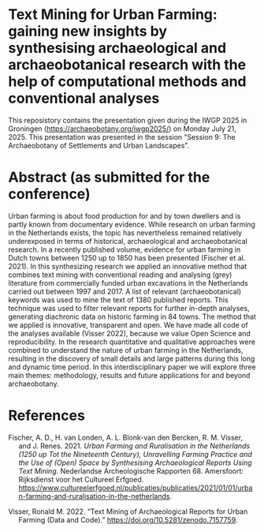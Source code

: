 
# Text Mining for Urban Farming: gaining new insights by synthesising archaeological and archaeobotanical research with the help of computational methods and conventional analyses

This reposistory contains the presentation given during the IWGP 2025 in
Groningen (<https://archaeobotany.org/iwgp2025/>) on Monday July 21,
2025. This presentation was presented in the session “Session 9: The
Archaeobotany of Settlements and Urban Landscapes”.

# Abstract (as submitted for the conference)

Urban farming is about food production for and by town dwellers and is
partly known from documentary evidence. While research on urban farming
in the Netherlands exists, the topic has nevertheless remained
relatively underexposed in terms of historical, archaeological and
archaeobotanical research. In a recently published volume, evidence for
urban farming in Dutch towns between 1250 up to 1850 has been presented
(Fischer et al. 2021). In this synthesizing research we applied an
innovative method that combines text mining with conventional reading
and analysing (grey) literature from commercially funded urban
excavations in the Netherlands carried out between 1997 and 2017. A list
of relevant (archaeobotanical) keywords was used to mine the text of
1380 published reports. This technique was used to filter relevant
reports for further in-depth analyses, generating diachronic data on
historic farming in 84 towns. The method that we applied is innovative,
transparent and open. We have made all code of the analyses available
(Visser 2022), because we value Open Science and reproducibility. In the
research quantitative and qualitative approaches were combined to
understand the nature of urban farming in the Netherlands, resulting in
the discovery of small details and large patterns during this long and
dynamic time period. In this interdisciplinary paper we will explore
three main themes: methodology, results and future applications for and
beyond archaeobotany.

# References

<div id="refs" class="references csl-bib-body hanging-indent">

<div id="ref-fischer2021" class="csl-entry">

Fischer, A. D., H. van Londen, A. L. Blonk-van den Bercken, R. M.
Visser, and J. Renes. 2021. *Urban Farming and Ruralisation in the
Netherlands (1250 up Tot the Nineteenth Century), Unravelling Farming
Practice and the Use of (Open) Space by Synthesising Archaeological
Reports Using Text Mining*. Nederlandse Archeologische Rapporten 68.
Amersfoort: Rijksdienst voor het Cultureel Erfgoed.
<https://www.cultureelerfgoed.nl/publicaties/publicaties/2021/01/01/urban-farming-and-ruralisation-in-the-netherlands>.

</div>

<div id="ref-visser" class="csl-entry">

Visser, Ronald M. 2022. “Text Mining of Archaeological Reports for Urban
Farming (Data and Code).” <https://doi.org/10.5281/zenodo.7157759>.

</div>

</div>
